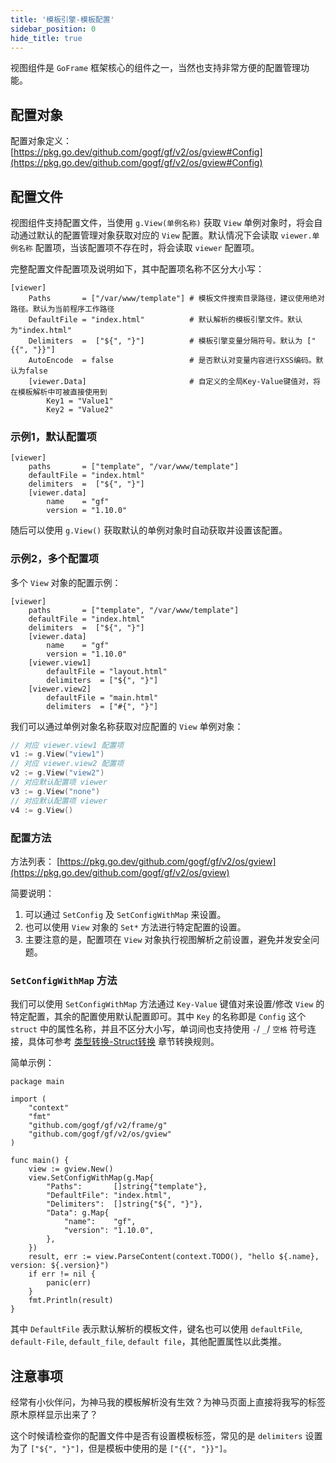 ```yaml
---
title: '模板引擎-模板配置'
sidebar_position: 0
hide_title: true
---
```


视图组件是 `GoFrame` 框架核心的组件之一，当然也支持非常方便的配置管理功能。

## 配置对象

配置对象定义： [https://pkg.go.dev/github.com/gogf/gf/v2/os/gview#Config](https://pkg.go.dev/github.com/gogf/gf/v2/os/gview#Config)

## 配置文件

视图组件支持配置文件，当使用 `g.View(单例名称)` 获取 `View` 单例对象时，将会自动通过默认的配置管理对象获取对应的 `View` 配置。默认情况下会读取 `viewer.单例名称` 配置项，当该配置项不存在时，将会读取 `viewer` 配置项。

完整配置文件配置项及说明如下，其中配置项名称不区分大小写：

```
[viewer]
    Paths       = ["/var/www/template"] # 模板文件搜索目录路径，建议使用绝对路径。默认为当前程序工作路径
    DefaultFile = "index.html"          # 默认解析的模板引擎文件。默认为"index.html"
    Delimiters  =  ["${", "}"]          # 模板引擎变量分隔符号。默认为 ["{{", "}}"]
    AutoEncode  = false                 # 是否默认对变量内容进行XSS编码。默认为false
    [viewer.Data]                       # 自定义的全局Key-Value键值对，将在模板解析中可被直接使用到
        Key1 = "Value1"
        Key2 = "Value2"
```

### 示例1，默认配置项

```
[viewer]
    paths       = ["template", "/var/www/template"]
    defaultFile = "index.html"
    delimiters  =  ["${", "}"]
    [viewer.data]
        name    = "gf"
        version = "1.10.0"
```

随后可以使用 `g.View()` 获取默认的单例对象时自动获取并设置该配置。

### 示例2，多个配置项

多个 `View` 对象的配置示例：

```
[viewer]
    paths       = ["template", "/var/www/template"]
    defaultFile = "index.html"
    delimiters  =  ["${", "}"]
    [viewer.data]
        name    = "gf"
        version = "1.10.0"
    [viewer.view1]
        defaultFile = "layout.html"
        delimiters  = ["${", "}"]
    [viewer.view2]
        defaultFile = "main.html"
        delimiters  = ["#{", "}"]
```

我们可以通过单例对象名称获取对应配置的 `View` 单例对象：

```go
// 对应 viewer.view1 配置项
v1 := g.View("view1")
// 对应 viewer.view2 配置项
v2 := g.View("view2")
// 对应默认配置项 viewer
v3 := g.View("none")
// 对应默认配置项 viewer
v4 := g.View()
```

### 配置方法

方法列表： [https://pkg.go.dev/github.com/gogf/gf/v2/os/gview](https://pkg.go.dev/github.com/gogf/gf/v2/os/gview)

简要说明：

1. 可以通过 `SetConfig` 及 `SetConfigWithMap` 来设置。
2. 也可以使用 `View` 对象的 `Set*` 方法进行特定配置的设置。
3. 主要注意的是，配置项在 `View` 对象执行视图解析之前设置，避免并发安全问题。

### `SetConfigWithMap` 方法

我们可以使用 `SetConfigWithMap` 方法通过 `Key-Value` 键值对来设置/修改 `View` 的特定配置，其余的配置使用默认配置即可。其中 `Key` 的名称即是 `Config` 这个 `struct` 中的属性名称，并且不区分大小写，单词间也支持使用 `-`/ `_`/ `空格` 符号连接，具体可参考 [类型转换-Struct转换](output/goframe-v2.0-md/核心组件-重点/类型转换/类型转换-Struct转换) 章节转换规则。

简单示例：

```
package main

import (
	"context"
	"fmt"
	"github.com/gogf/gf/v2/frame/g"
	"github.com/gogf/gf/v2/os/gview"
)

func main() {
	view := gview.New()
	view.SetConfigWithMap(g.Map{
		"Paths":       []string{"template"},
		"DefaultFile": "index.html",
		"Delimiters":  []string{"${", "}"},
		"Data": g.Map{
			"name":    "gf",
			"version": "1.10.0",
		},
	})
	result, err := view.ParseContent(context.TODO(), "hello ${.name}, version: ${.version}")
	if err != nil {
		panic(err)
	}
	fmt.Println(result)
}
```

其中 `DefaultFile` 表示默认解析的模板文件，键名也可以使用 `defaultFile`, `default-File`, `default_file`, `default file`，其他配置属性以此类推。

## 注意事项

经常有小伙伴问，为神马我的模板解析没有生效？为神马页面上直接将我写的标签原木原样显示出来了？

这个时候请检查你的配置文件中是否有设置模板标签，常见的是 `delimiters` 设置为了 `["${", "}"]`，但是模板中使用的是 `["{{", "}}"]`。